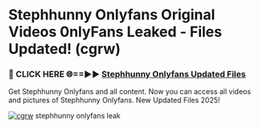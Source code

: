# Stephhunny Onlyfans Original Videos 0nlyFans Leaked - Files Updated! (cgrw)

<h3>🔴 CLICK HERE 🌐==►► <a href="https://tinyurl.com/ms9xzufz" rel="nofollow">Stephhunny Onlyfans Updated Files</a></h3>

Get Stephhunny Onlyfans and all content. Now you can access all videos and pictures of Stephhunny Onlyfans. New Updated Files 2025!

[![cgrw](https://i.imgur.com/PQ7UWWw.gif)](https://tinyurl.com/ms9xzufz)
stephhunny onlyfans leak